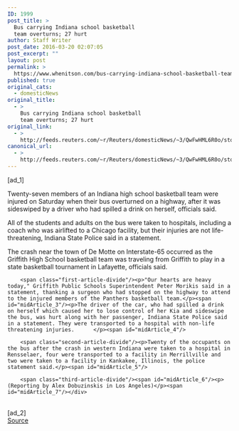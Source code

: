 ```yaml
---
ID: 1999
post_title: >
  Bus carrying Indiana school basketball
  team overturns; 27 hurt
author: Staff Writer
post_date: 2016-03-20 02:07:05
post_excerpt: ""
layout: post
permalink: >
  https://www.whenitson.com/bus-carrying-indiana-school-basketball-team-overturns-27-hurt/
published: true
original_cats:
  - domesticNews
original_title:
  - >
    Bus carrying Indiana school basketball
    team overturns; 27 hurt
original_link:
  - >
    http://feeds.reuters.com/~r/Reuters/domesticNews/~3/QwFwHML6R0o/story01.htm
canonical_url:
  - >
    http://feeds.reuters.com/~r/Reuters/domesticNews/~3/QwFwHML6R0o/story01.htm
---
```

 [ad_1]
<br><div id="articleText">
<span id="midArticle_start"/>

<span class="focusParagraph" readability="6"><p><span class="articleLocatio&lt;/span&gt;n">Twenty-seven members of an Indiana high school basketball team were injured on Saturday when their bus overturned on a highway, after it was sideswiped by a driver who had spilled a drink on herself, officials said.</span></p></span><span id="midArticle_0"/><p>All of the students and adults on the bus were taken to hospitals, including a coach who was airlifted to a Chicago facility, but their injuries are not life-threatening, Indiana State Police said in a statement.</p><span id="midArticle_1"/><p>The crash near the town of De Motte on Interstate-65 occurred as the Griffith High School basketball team was traveling from Griffith to play in a state basketball tournament in Lafayette, officials said.</p><span id="midArticle_2"/>
        
        <span class="first-article-divide"/><p>"Our hearts are heavy today," Griffith Public Schools Superintendent Peter Morikis said in a statement, thanking a surgeon who had stopped on the highway to attend to the injured members of the Panthers basketball team.</p><span id="midArticle_3"/><p>The driver of the car, who had spilled a drink on herself which caused her to lose control of her Kia and sideswipe the bus, was hurt along with her passenger, Indiana State Police said in a statement. They were transported to a hospital with non-life threatening injuries.      </p><span id="midArticle_4"/>
        
        <span class="second-article-divide"/><p>Twenty of the occupants on the bus after the crash in western Indiana were taken to a hospital in Rensselaer, four were transported to a facility in Merrillville and two were taken to a facility in Kankakee, Illinois, the police statement said.</p><span id="midArticle_5"/>
        
        <span class="third-article-divide"/><span id="midArticle_6"/><p> (Reporting by Alex Dobuzinskis in Los Angeles)</p><span id="midArticle_7"/></div>
<br>[ad_2]
<br><a href="http://feeds.reuters.com/~r/Reuters/domesticNews/~3/QwFwHML6R0o/story01.htm">Source </a>